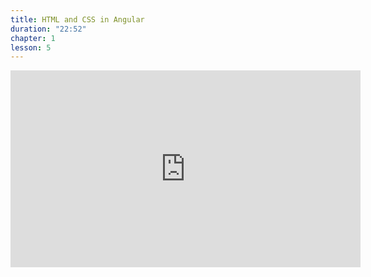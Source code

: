 ```yaml
---
title: HTML and CSS in Angular
duration: "22:52"
chapter: 1
lesson: 5
---
```


<iframe width="560" height="315" src="https://www.youtube.com/embed/HKGGz8_-EkE" title="YouTube video player" frameborder="0" allow="accelerometer; autoplay; clipboard-write; encrypted-media; gyroscope; picture-in-picture; web-share" allowfullscreen></iframe>